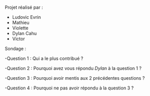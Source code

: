 Projet réalisé par :

- Ludovic Evrin
- Mathieu
- Violette
- Dylan Cahu
- Victor

Sondage : 

-Question 1 : Qui a le plus contribué ?

-Question 2 : Pourquoi avez vous répondu *Dylan* à la question 1 ?

-Question 3 : Pourquoi avoir mentis aux 2 précédentes questions ?

-Question 4 : Pourquoi ne pas avoir répondu à la question 3 ?
